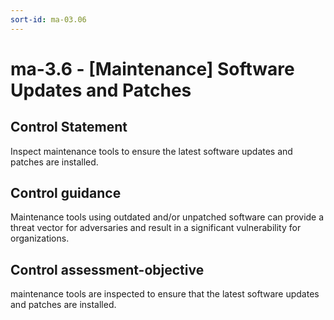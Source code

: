 ```yaml
---
sort-id: ma-03.06
---
```


# ma-3.6 - \[Maintenance\] Software Updates and Patches

## Control Statement

Inspect maintenance tools to ensure the latest software updates and patches are installed.

## Control guidance

Maintenance tools using outdated and/or unpatched software can provide a threat vector for adversaries and result in a significant vulnerability for organizations.

## Control assessment-objective

maintenance tools are inspected to ensure that the latest software updates and patches are installed.

